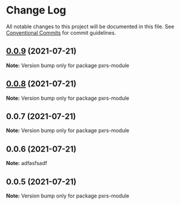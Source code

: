 # Change Log

All notable changes to this project will be documented in this file.
See [Conventional Commits](https://conventionalcommits.org) for commit guidelines.

## [0.0.9](https://github.com/PrinceJoeyLee12/lerna-learn/compare/pxrs-module@0.0.7...pxrs-module@0.0.9) (2021-07-21)

**Note:** Version bump only for package pxrs-module





## [0.0.8](https://github.com/PrinceJoeyLee12/lerna-learn/compare/pxrs-module@0.0.7...pxrs-module@0.0.8) (2021-07-21)

**Note:** Version bump only for package pxrs-module





## 0.0.7 (2021-07-21)

**Note:** Version bump only for package pxrs-module





## 0.0.6 (2021-07-21)

**Note:** adfasfsadf

## 0.0.5 (2021-07-21)

**Note:** Version bump only for package pxrs-module
